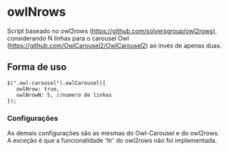 # owlNrows
Script baseado no owl2rows (https://github.com/solversgroup/owl2rows), considerando N linhas para o carousel Owl  (https://github.com/OwlCarousel2/OwlCarousel2) ao invés de apenas duas.

## Forma de uso

```
$(".owl-carousel").owlCarousel({
   owlNrow: true,
   owlNrowN: 5, //numero de linhas
});
```

### Configurações
As demais configurações são as mesmas do Owl-Carousel e do owl2rows.
A exceção é que a funcionalidade 'ltr' do owl2rows não foi implementada.
